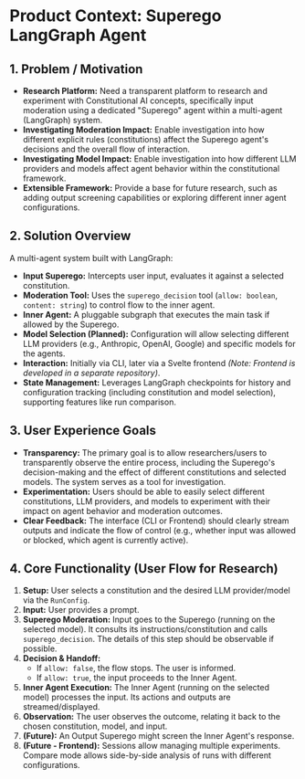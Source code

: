 # Product Context: Superego LangGraph Agent

## 1. Problem / Motivation

*   **Research Platform:** Need a transparent platform to research and experiment with Constitutional AI concepts, specifically input moderation using a dedicated "Superego" agent within a multi-agent (LangGraph) system.
*   **Investigating Moderation Impact:** Enable investigation into how different explicit rules (constitutions) affect the Superego agent's decisions and the overall flow of interaction.
*   **Investigating Model Impact:** Enable investigation into how different LLM providers and models affect agent behavior within the constitutional framework.
*   **Extensible Framework:** Provide a base for future research, such as adding output screening capabilities or exploring different inner agent configurations.

## 2. Solution Overview

A multi-agent system built with LangGraph:
*   **Input Superego:** Intercepts user input, evaluates it against a selected constitution.
*   **Moderation Tool:** Uses the `superego_decision` tool (`allow: boolean`, `content: string`) to control flow to the inner agent.
*   **Inner Agent:** A pluggable subgraph that executes the main task if allowed by the Superego.
*   **Model Selection (Planned):** Configuration will allow selecting different LLM providers (e.g., Anthropic, OpenAI, Google) and specific models for the agents.
*   **Interaction:** Initially via CLI, later via a Svelte frontend *(Note: Frontend is developed in a separate repository)*.
*   **State Management:** Leverages LangGraph checkpoints for history and configuration tracking (including constitution and model selection), supporting features like run comparison.

## 3. User Experience Goals

*   **Transparency:** The primary goal is to allow researchers/users to transparently observe the entire process, including the Superego's decision-making and the effect of different constitutions and selected models. The system serves as a tool for investigation.
*   **Experimentation:** Users should be able to easily select different constitutions, LLM providers, and models to experiment with their impact on agent behavior and moderation outcomes.
*   **Clear Feedback:** The interface (CLI or Frontend) should clearly stream outputs and indicate the flow of control (e.g., whether input was allowed or blocked, which agent is currently active).

## 4. Core Functionality (User Flow for Research)

1.  **Setup:** User selects a constitution and the desired LLM provider/model via the `RunConfig`.
2.  **Input:** User provides a prompt.
3.  **Superego Moderation:** Input goes to the Superego (running on the selected model). It consults its instructions/constitution and calls `superego_decision`. The details of this step should be observable if possible.
4.  **Decision & Handoff:**
    *   If `allow: false`, the flow stops. The user is informed.
    *   If `allow: true`, the input proceeds to the Inner Agent.
5.  **Inner Agent Execution:** The Inner Agent (running on the selected model) processes the input. Its actions and outputs are streamed/displayed.
6.  **Observation:** The user observes the outcome, relating it back to the chosen constitution, model, and input.
7.  **(Future):** An Output Superego might screen the Inner Agent's response.
8.  **(Future - Frontend):** Sessions allow managing multiple experiments. Compare mode allows side-by-side analysis of runs with different configurations.
